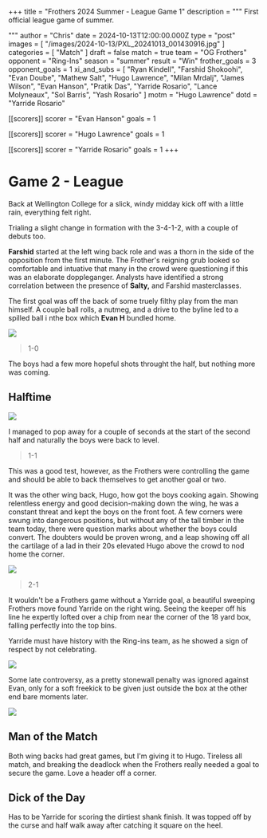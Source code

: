 +++
title = "Frothers 2024 Summer - League Game 1"
description = """
First official league game of summer.

"""
author = "Chris"
date = 2024-10-13T12:00:00.000Z
type = "post"
images = [ "/images/2024-10-13/PXL_20241013_001430916.jpg" ]
categories = [ "Match" ]
draft = false
match = true
team = "OG Frothers"
opponent = "Ring-Ins"
season = "summer"
result = "Win"
frother_goals = 3
opponent_goals = 1
xi_and_subs = [
  "Ryan Kindell",
  "Farshid Shokoohi",
  "Evan Doube",
  "Mathew Salt",
  "Hugo Lawrence",
  "Milan Mrdalj",
  "James Wilson",
  "Evan Hanson",
  "Pratik Das",
  "Yarride Rosario",
  "Lance Molyneaux",
  "Sol Barris",
  "Yash Rosario"
]
motm = "Hugo Lawrence"
dotd = "Yarride Rosario"

[[scorers]]
scorer = "Evan Hanson"
goals = 1

[[scorers]]
scorer = "Hugo Lawrence"
goals = 1

[[scorers]]
scorer = "Yarride Rosario"
goals = 1
+++

# Game 2 - League

Back at Wellington College for a slick, windy midday kick off with a little rain, everything felt right.

Trialing a slight change in formation with the 3-4-1-2, with a couple of debuts too.

**Farshid** started at the left wing back role and was a thorn in the side of the opposition from the first minute. The Frother's reigning grub looked so comfortable and intuative that many in the crowd were questioning if this was an elaborate doppleganger. Analysts have identified a strong correlation between the presence of **Salty,** and Farshid masterclasses.

The first goal was off the back of some truely filthy play from the man himself. A couple ball rolls, a nutmeg, and a drive to the byline led to a spilled ball i nthe box which **Evan H** bundled home.

![](/farsh-evan.jpg)

> 1-0

The boys had a few more hopeful shots throught the half, but nothing more was coming.

## Halftime

![](/images/2024-10-13/halftime.jpg)

I managed to pop away for a couple of seconds at the start of the second half and naturally the boys were back to level.

> 1-1

This was a good test, however, as the Frothers were controlling the game and should be able to back themselves to get another goal or two.

It was the other wing back, Hugo, how got the boys cooking again. Showing relentless energy and good decision-making down the wing, he was a constant threat and kept the boys on the front foot. A few corners were swung into dangerous positions, but without any of the tall timber in the team today, there were question marks about whether the boys could convert. The doubters would be proven wrong, and a leap showing off all the cartilage of a lad in their 20s elevated Hugo above the crowd to nod home the corner.

![](/images/2024-10-13/hugo-goal.jpg)

> 2-1

It wouldn't be a Frothers game without a Yarride goal, a beautiful sweeping Frothers move found Yarride on the right wing. Seeing the keeper off his line he expertly lofted over a chip from near the corner of the 18 yard box, falling perfectly into the top bins.

Yarride must have history with the Ring-ins team, as he showed a sign of respect by not celebrating.

![](/images/2024-10-13/top-10-respect.jpg)

Some late controversy, as a pretty stonewall penalty was ignored against Evan, only for a soft freekick to be given just outside the box at the other end bare moments later.

![](/images/2024-10-13/even-epn-2.jpg)

## Man of the Match

Both wing backs had great games, but I'm giving it to Hugo. Tireless all match, and breaking the deadlock when the Frothers really needed a goal to secure the game. Love a header off a corner.

## Dick of the Day

Has to be Yarride for scoring the dirtiest shank finish. It was topped off by the curse and half walk away after catching it square on the heel.
